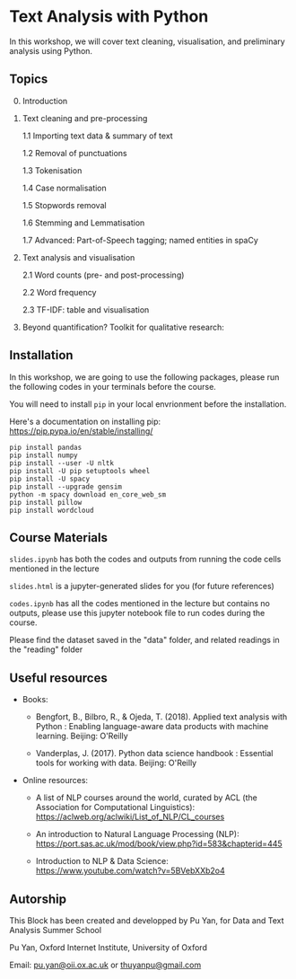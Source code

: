 # Text Analysis with Python 

In this workshop, we will cover text cleaning, visualisation, and preliminary analysis using Python. 

## Topics

0. Introduction
    
1. Text cleaning and pre-processing

    1.1 Importing text data & summary of text 
    
    1.2 Removal of punctuations
    
    1.3 Tokenisation
    
    1.4 Case normalisation
    
    1.5 Stopwords removal
    
    1.6 Stemming and Lemmatisation
    
    1.7 Advanced: Part-of-Speech tagging; named entities in spaCy

2. Text analysis and visualisation

    2.1 Word counts (pre- and post-processing)
    
    2.2 Word frequency
    
    2.3 TF-IDF: table and visualisation
    
3. Beyond quantification? Toolkit for qualitative research:


## Installation

In this workshop, we are going to use the following packages, please run the following codes in your terminals before the course. 

You will need to install ```pip``` in your local envrionment before the installation. 

Here's a documentation on installing pip: <https://pip.pypa.io/en/stable/installing/>

```
pip install pandas
pip install numpy
pip install --user -U nltk
pip install -U pip setuptools wheel
pip install -U spacy
pip install --upgrade gensim
python -m spacy download en_core_web_sm
pip install pillow
pip install wordcloud
```

## Course Materials

```slides.ipynb``` has both the codes and outputs from running the code cells mentioned in the lecture

```slides.html``` is a jupyter-generated slides for you (for future references)

```codes.ipynb``` has all the codes mentioned in the lecture but contains no outputs, please use this jupyter notebook file to run codes during the course.

Please find the dataset saved in the "data" folder, and related readings in the "reading" folder

## Useful resources

- Books:
    
    - Bengfort, B., Bilbro, R., & Ojeda, T. (2018). Applied text analysis with Python : Enabling language-aware data products with machine learning. Beijing: O'Reilly
    
    - Vanderplas, J. (2017). Python data science handbook : Essential tools for working with data. Beijing: O'Reilly
    
- Online resources:
    
    - A list of NLP courses around the world, curated by ACL (the Association for Computational Linguistics): https://aclweb.org/aclwiki/List_of_NLP/CL_courses 
    
    - An introduction to Natural Language Processing (NLP): https://port.sas.ac.uk/mod/book/view.php?id=583&chapterid=445 
    
    - Introduction to NLP & Data Science: https://www.youtube.com/watch?v=5BVebXXb2o4

## Autorship

This Block has been created and developped by Pu Yan, for Data and Text Analysis Summer School 

Pu Yan, Oxford Internet Institute, University of Oxford 

Email: <pu.yan@oii.ox.ac.uk> or <thuyanpu@gmail.com>

